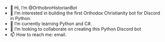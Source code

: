 - 👋 Hi, I’m @OrthobroHistorianBot
- 👀 I’m interested in building the first Orthodox Christianity bot for Discord in Python.
- 🌱 I’m currently learning Python and C#.
- 💞️ I’m looking to collaborate on creating this Python Discord bot
- 📫 How to reach me: email.

<!---
OrthobroHistorianBot/OrthobroHistorianBot is a ✨ special ✨ repository because its `README.md` (this file) appears on your GitHub profile.
You can click the Preview link to take a look at your changes.
--->
